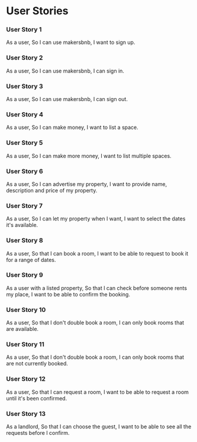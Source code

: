 # User Stories

### User Story 1
As a user,
So I can use makersbnb,
I want to sign up.

### User Story 2
As a user,
So I can use makersbnb,
I can sign in.

### User Story 3
As a user,
So I can use makersbnb,
I can sign out.

### User Story 4
As a user,
So I can make money,
I want to list a space.

### User Story 5
As a user,
So I can make more money,
I want to list multiple spaces.

### User Story 6
As a user,
So I can advertise my property,
I want to provide name, description and price of my property.

### User Story 7
As a user,
So I can let my property when I want,
I want to select the dates it's available.

### User Story 8
As a user,
So that I can book a room,
I want to be able to request to book it for a range of dates.

### User Story 9
As a user with a listed property,
So that I can check before someone rents my place,
I want to be able to confirm the booking.

### User Story 10
As a user,
So that I don't double book a room,
I can only book rooms that are available.

### User Story 11
As a user,
So that I don't double book a room,
I can only book rooms that are not currently booked.

### User Story 12
As a user,
So that I can request a room,
I want to be able to request a room until it's been confirmed.

### User Story 13
As a landlord,
So that I can choose the guest,
I want to be able to see all the requests before I confirm.  
